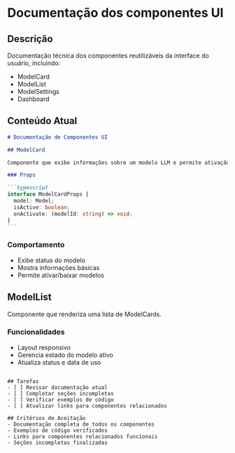 # Documentação dos componentes UI

## Descrição

Documentação técnica dos componentes reutilizáveis da interface do usuário, incluindo:

- ModelCard
- ModelList
- ModelSettings
- Dashboard

## Conteúdo Atual

````markdown
# Documentação de Componentes UI

## ModelCard

Componente que exibe informações sobre um modelo LLM e permite ativação/download.

### Props

```typescript
interface ModelCardProps {
  model: Model;
  isActive: boolean;
  onActivate: (modelId: string) => void;
}
```
````

### Comportamento

- Exibe status do modelo
- Mostra informações básicas
- Permite ativar/baixar modelos

## ModelList

Componente que renderiza uma lista de ModelCards.

### Funcionalidades

- Layout responsivo
- Gerencia estado do modelo ativo
- Atualiza status e data de uso

```

## Tarefas
- [ ] Revisar documentação atual
- [ ] Completar seções incompletas
- [ ] Verificar exemplos de código
- [ ] Atualizar links para componentes relacionados

## Critérios de Aceitação
- Documentação completa de todos os componentes
- Exemplos de código verificados
- Links para componentes relacionados funcionais
- Seções incompletas finalizadas
```
